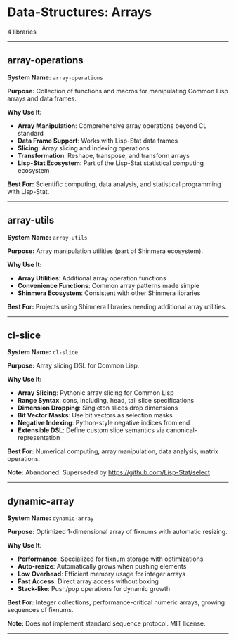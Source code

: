 # Data-Structures: Arrays

4 libraries

---

## array-operations

**System Name:** `array-operations`

**Purpose:** Collection of functions and macros for manipulating Common Lisp arrays and data frames.

**Why Use It:**
- **Array Manipulation**: Comprehensive array operations beyond CL standard
- **Data Frame Support**: Works with Lisp-Stat data frames
- **Slicing**: Array slicing and indexing operations
- **Transformation**: Reshape, transpose, and transform arrays
- **Lisp-Stat Ecosystem**: Part of the Lisp-Stat statistical computing ecosystem

**Best For:** Scientific computing, data analysis, and statistical programming with Lisp-Stat.

---


## array-utils

**System Name:** `array-utils`

**Purpose:** Array manipulation utilities (part of Shinmera ecosystem).

**Why Use It:**
- **Array Utilities**: Additional array operation functions
- **Convenience Functions**: Common array patterns made simple
- **Shinmera Ecosystem**: Consistent with other Shinmera libraries

**Best For:** Projects using Shinmera libraries needing additional array utilities.

---


## cl-slice

**System Name:** `cl-slice`

**Purpose:** Array slicing DSL for Common Lisp.

**Why Use It:**
- **Array Slicing**: Pythonic array slicing for Common Lisp
- **Range Syntax**: cons, including, head, tail slice specifications
- **Dimension Dropping**: Singleton slices drop dimensions
- **Bit Vector Masks**: Use bit vectors as selection masks
- **Negative Indexing**: Python-style negative indices from end
- **Extensible DSL**: Define custom slice semantics via canonical-representation

**Best For:** Numerical computing, array manipulation, data analysis, matrix operations.

**Note:** Abandoned. Superseded by https://github.com/Lisp-Stat/select

---


## dynamic-array

**System Name:** `dynamic-array`

**Purpose:** Optimized 1-dimensional array of fixnums with automatic resizing.

**Why Use It:**
- **Performance**: Specialized for fixnum storage with optimizations
- **Auto-resize**: Automatically grows when pushing elements
- **Low Overhead**: Efficient memory usage for integer arrays
- **Fast Access**: Direct array access without boxing
- **Stack-like**: Push/pop operations for dynamic growth

**Best For:** Integer collections, performance-critical numeric arrays, growing sequences of fixnums.

**Note:** Does not implement standard sequence protocol. MIT license.

---


